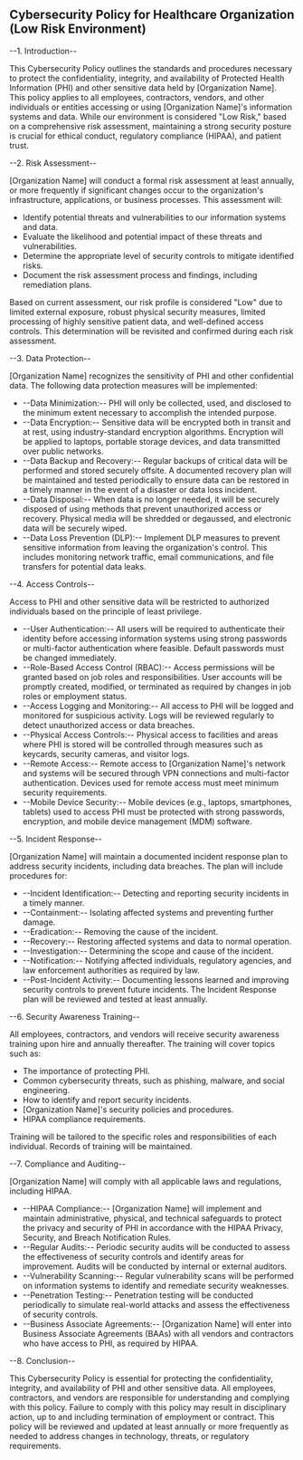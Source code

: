 ## Cybersecurity Policy for Healthcare Organization (Low Risk Environment)

--1. Introduction--

This Cybersecurity Policy outlines the standards and procedures necessary to protect the confidentiality, integrity, and availability of Protected Health Information (PHI) and other sensitive data held by [Organization Name]. This policy applies to all employees, contractors, vendors, and other individuals or entities accessing or using [Organization Name]'s information systems and data. While our environment is considered "Low Risk," based on a comprehensive risk assessment, maintaining a strong security posture is crucial for ethical conduct, regulatory compliance (HIPAA), and patient trust.

--2. Risk Assessment--

[Organization Name] will conduct a formal risk assessment at least annually, or more frequently if significant changes occur to the organization's infrastructure, applications, or business processes. This assessment will:

-   Identify potential threats and vulnerabilities to our information systems and data.
-   Evaluate the likelihood and potential impact of these threats and vulnerabilities.
-   Determine the appropriate level of security controls to mitigate identified risks.
-   Document the risk assessment process and findings, including remediation plans.

Based on current assessment, our risk profile is considered "Low" due to limited external exposure, robust physical security measures, limited processing of highly sensitive patient data, and well-defined access controls. This determination will be revisited and confirmed during each risk assessment.

--3. Data Protection--

[Organization Name] recognizes the sensitivity of PHI and other confidential data. The following data protection measures will be implemented:

-   --Data Minimization:-- PHI will only be collected, used, and disclosed to the minimum extent necessary to accomplish the intended purpose.
-   --Data Encryption:-- Sensitive data will be encrypted both in transit and at rest, using industry-standard encryption algorithms. Encryption will be applied to laptops, portable storage devices, and data transmitted over public networks.
-   --Data Backup and Recovery:-- Regular backups of critical data will be performed and stored securely offsite. A documented recovery plan will be maintained and tested periodically to ensure data can be restored in a timely manner in the event of a disaster or data loss incident.
-   --Data Disposal:-- When data is no longer needed, it will be securely disposed of using methods that prevent unauthorized access or recovery. Physical media will be shredded or degaussed, and electronic data will be securely wiped.
-   --Data Loss Prevention (DLP):-- Implement DLP measures to prevent sensitive information from leaving the organization's control. This includes monitoring network traffic, email communications, and file transfers for potential data leaks.

--4. Access Controls--

Access to PHI and other sensitive data will be restricted to authorized individuals based on the principle of least privilege.

-   --User Authentication:-- All users will be required to authenticate their identity before accessing information systems using strong passwords or multi-factor authentication where feasible. Default passwords must be changed immediately.
-   --Role-Based Access Control (RBAC):-- Access permissions will be granted based on job roles and responsibilities. User accounts will be promptly created, modified, or terminated as required by changes in job roles or employment status.
-   --Access Logging and Monitoring:-- All access to PHI will be logged and monitored for suspicious activity. Logs will be reviewed regularly to detect unauthorized access or data breaches.
-   --Physical Access Controls:-- Physical access to facilities and areas where PHI is stored will be controlled through measures such as keycards, security cameras, and visitor logs.
-   --Remote Access:-- Remote access to [Organization Name]'s network and systems will be secured through VPN connections and multi-factor authentication. Devices used for remote access must meet minimum security requirements.
-   --Mobile Device Security:-- Mobile devices (e.g., laptops, smartphones, tablets) used to access PHI must be protected with strong passwords, encryption, and mobile device management (MDM) software.

--5. Incident Response--

[Organization Name] will maintain a documented incident response plan to address security incidents, including data breaches. The plan will include procedures for:

-   --Incident Identification:-- Detecting and reporting security incidents in a timely manner.
-   --Containment:-- Isolating affected systems and preventing further damage.
-   --Eradication:-- Removing the cause of the incident.
-   --Recovery:-- Restoring affected systems and data to normal operation.
-   --Investigation:-- Determining the scope and cause of the incident.
-   --Notification:-- Notifying affected individuals, regulatory agencies, and law enforcement authorities as required by law.
-   --Post-Incident Activity:-- Documenting lessons learned and improving security controls to prevent future incidents.
The Incident Response plan will be reviewed and tested at least annually.

--6. Security Awareness Training--

All employees, contractors, and vendors will receive security awareness training upon hire and annually thereafter. The training will cover topics such as:

-   The importance of protecting PHI.
-   Common cybersecurity threats, such as phishing, malware, and social engineering.
-   How to identify and report security incidents.
-   [Organization Name]'s security policies and procedures.
-   HIPAA compliance requirements.

Training will be tailored to the specific roles and responsibilities of each individual. Records of training will be maintained.

--7. Compliance and Auditing--

[Organization Name] will comply with all applicable laws and regulations, including HIPAA.

-   --HIPAA Compliance:-- [Organization Name] will implement and maintain administrative, physical, and technical safeguards to protect the privacy and security of PHI in accordance with the HIPAA Privacy, Security, and Breach Notification Rules.
-   --Regular Audits:-- Periodic security audits will be conducted to assess the effectiveness of security controls and identify areas for improvement. Audits will be conducted by internal or external auditors.
-   --Vulnerability Scanning:-- Regular vulnerability scans will be performed on information systems to identify and remediate security weaknesses.
-   --Penetration Testing:-- Penetration testing will be conducted periodically to simulate real-world attacks and assess the effectiveness of security controls.
-   --Business Associate Agreements:-- [Organization Name] will enter into Business Associate Agreements (BAAs) with all vendors and contractors who have access to PHI, as required by HIPAA.

--8. Conclusion--

This Cybersecurity Policy is essential for protecting the confidentiality, integrity, and availability of PHI and other sensitive data. All employees, contractors, and vendors are responsible for understanding and complying with this policy. Failure to comply with this policy may result in disciplinary action, up to and including termination of employment or contract. This policy will be reviewed and updated at least annually or more frequently as needed to address changes in technology, threats, or regulatory requirements.
